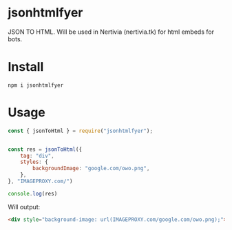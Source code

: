# jsonhtmlfyer
JSON TO HTML. Will be used in Nertivia (nertivia.tk) for html embeds for bots.

# Install
```npm i jsonhtmlfyer```

# Usage
```js
const { jsonToHtml } = require("jsonhtmlfyer");


const res = jsonToHtml({
    tag: "div",
    styles: {
        backgroundImage: "google.com/owo.png",
    },
}, "IMAGEPROXY.com/")

console.log(res)
```
Will output:
```html
<div style="background-image: url(IMAGEPROXY.com/google.com/owo.png);"></div>
```